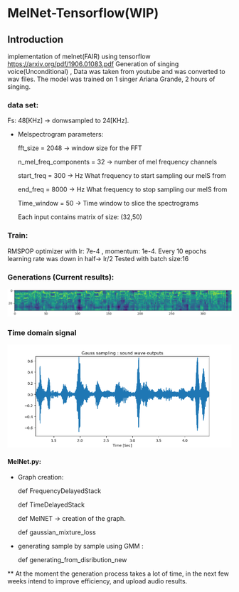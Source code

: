 # MelNet-Tensorflow(WIP)
## Introduction
implementation of melnet(FAIR) using tensorflow https://arxiv.org/pdf/1906.01083.pdf
Generation of singing voice(Unconditional) , Data was taken from youtube and was converted to wav files.
The model was trained on 1 singer Ariana Grande, 2 hours of singing.

### data set:
Fs: 48[KHz] -> donwsampled to 24[KHz].
- Melspectrogram parameters: 

   fft_size = 2048  -> window size for the FFT

   n_mel_freq_components = 32  -> number of mel frequency channels

   start_freq = 300  -> Hz What frequency to start sampling our melS from

   end_freq = 8000  -> Hz  What frequency to stop sampling our melS from

   Time_window = 50  -> Time window to slice the spectrograms

   Each input contains matrix of size: (32,50)


### Train:
RMSPOP optimizer with lr: 7e-4 , momentum: 1e-4.
Every 10 epochs learning rate was down in half-> lr/2
Tested with batch size:16
### Generations (Current results):
![](./images/generations.PNG)
### Time domain signal
![](./images/TimeSignal.png)

#### MelNet.py:
- Graph creation:

   def FrequencyDelayedStack 

   def TimeDelayedStack

   def MelNET -> creation of the graph.

   def gaussian_mixture_loss 

- generating sample by sample using GMM :

   def generating_from_disribution_new


** At the moment the generation process takes a lot of time, in the next few weeks intend to improve efficiency, and upload audio 
results.


